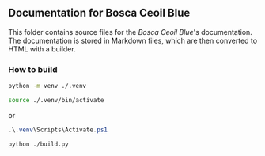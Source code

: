 ## Documentation for Bosca Ceoil Blue

This folder contains source files for the _Bosca Ceoil Blue_'s documentation. The documentation is stored in Markdown files, which are then converted to HTML with a builder.


### How to build

```bash
python -m venv ./.venv
```

```bash
source ./.venv/bin/activate
```

or

```powershell
.\.venv\Scripts\Activate.ps1
```

```bash
python ./build.py
```
